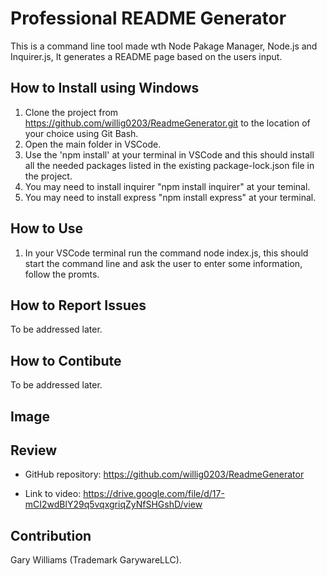 # Professional README Generator

This is a command line tool made wth Node Pakage Manager, Node.js and Inquirer.js, It generates a README page based on the users input.

## How to Install using Windows

1. Clone the project from https://github.com/willig0203/ReadmeGenerator.git to the location of your choice using Git Bash.
2. Open the main folder in VSCode.
3. Use the 'npm install' at your terminal in VSCode and this should install all the needed packages listed in the existing package-lock.json file in the project.
4. You may need to install inquirer "npm install inquirer" at your teminal.
5. You may need to install express "npm install express" at your terminal.

## How to Use

1. In your VSCode terminal run the command node index.js, this should start the command line and ask the user to enter some information, follow the promts.

## How to Report Issues

To be addressed later.

## How to Contibute

To be addressed later.

## Image

<!-- ![Screenshot of main application](./images/Screenshot.jpg) -->

## Review

- GitHub repository: https://github.com/willig0203/ReadmeGenerator

- Link to video: https://drive.google.com/file/d/17-mCI2wdBlY29q5vqxgriqZyNfSHGshD/view

## Contribution

Gary Williams (Trademark GarywareLLC).
